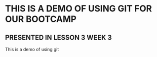 # THIS IS A DEMO OF USING GIT FOR OUR BOOTCAMP
## PRESENTED IN LESSON 3 WEEK 3
This is a demo of using git

